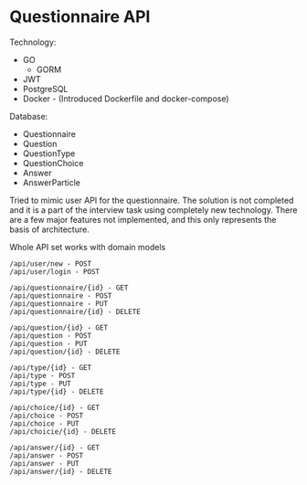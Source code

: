 # Questionnaire API

Technology:
  - GO
    - GORM
  - JWT
  - PostgreSQL
  - Docker - (Introduced Dockerfile and docker-compose)
  

Database:
  - Questionnaire
  - Question
  - QuestionType
  - QuestionChoice
  - Answer
  - AnswerParticle

Tried to mimic user API for the questionnaire. The solution is not completed and it is a part of the interview task using
completely new technology. There are a few major features not implemented, and this only represents the basis of architecture.

Whole API set works with domain models

	/api/user/new - POST
	/api/user/login - POST

  	/api/questionnaire/{id} - GET
	/api/questionnaire - POST
	/api/questionnaire - PUT 
	/api/questionnaire/{id} - DELETE

  	/api/question/{id} - GET
	/api/question - POST
	/api/question - PUT 
	/api/question/{id} - DELETE

	/api/type/{id} - GET
	/api/type - POST
	/api/type - PUT 
	/api/type/{id} - DELETE

  	/api/choice/{id} - GET
	/api/choice - POST
	/api/choice - PUT 
	/api/choicie/{id} - DELETE

	/api/answer/{id} - GET
	/api/answer - POST
	/api/answer - PUT 
	/api/answer/{id} - DELETE
